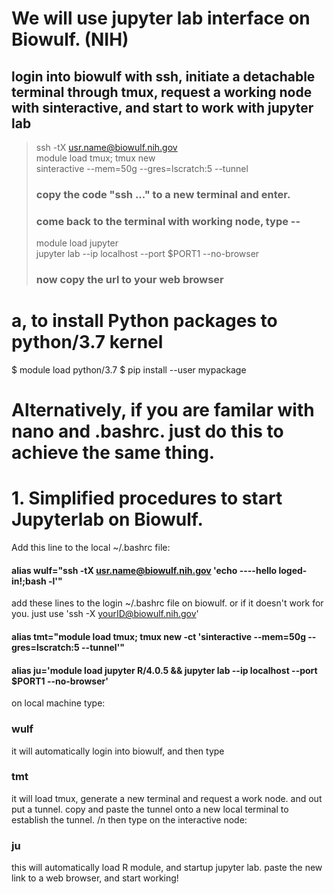 
# We will use jupyter lab interface on Biowulf. (NIH)
## login into biowulf with ssh, initiate a detachable terminal through tmux, request a working node with sinteractive, and start to work with jupyter lab
> ssh -tX usr.name@biowulf.nih.gov <br>
> module load tmux; tmux new <br>
> sinteractive --mem=50g --gres=lscratch:5 --tunnel 
> ### copy the code "ssh ..." to a new terminal and enter. <br>
> ### come back to the terminal with working node, type --
> module load jupyter <br>
> jupyter lab --ip localhost --port $PORT1 --no-browser 
> ### now copy the url to your web browser <br>

# a, to install Python packages to python/3.7 kernel
$ module load python/3.7
$ pip install --user mypackage


# Alternatively, if you are familar with nano and .bashrc. just do this to achieve the same thing. 
# 1. Simplified procedures to start Jupyterlab on Biowulf. 
Add this line to the local ~/.bashrc file:

#### alias wulf="ssh -tX usr.name@biowulf.nih.gov 'echo ----hello loged-in!;bash -l'"
add these lines to the login ~/.bashrc file on biowulf. or if it doesn't work for you. just use 
'ssh -X yourID@biowulf.nih.gov'

#### alias tmt="module load tmux; tmux new -ct 'sinteractive --mem=50g --gres=lscratch:5 --tunnel'"

#### alias ju='module load jupyter R/4.0.5 && jupyter lab --ip localhost --port $PORT1 --no-browser'

on local machine type:
### wulf
it will automatically login into biowulf, and then type 
### tmt
 it will load tmux, generate a new terminal and request a work node. and out put a tunnel. 
 copy and paste the tunnel onto a new local terminal to establish the tunnel. /n
 then type on the interactive node: 
### ju
 this will automatically load R module, and startup jupyter lab. 
 paste the new link to a web browser, and start working!

